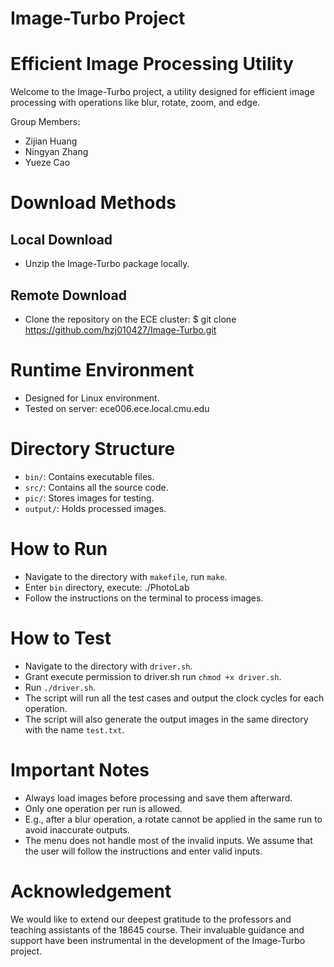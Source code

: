 # Image-Turbo Project
# Efficient Image Processing Utility

Welcome to the Image-Turbo project, a utility designed for efficient 
image processing with operations like blur, rotate, zoom, and edge.

Group Members:
- Zijian Huang
- Ningyan Zhang
- Yueze Cao

# Download Methods

## Local Download
- Unzip the Image-Turbo package locally.

## Remote Download
- Clone the repository on the ECE cluster:
  $ git clone https://github.com/hzj010427/Image-Turbo.git

# Runtime Environment

- Designed for Linux environment.
- Tested on server: ece006.ece.local.cmu.edu

# Directory Structure

- `bin/`: Contains executable files.
- `src/`: Contains all the source code.
- `pic/`: Stores images for testing.
- `output/`: Holds processed images.

# How to Run

- Navigate to the directory with `makefile`, run `make`.
- Enter `bin` directory, execute:
   ./PhotoLab
- Follow the instructions on the terminal to process images.

# How to Test

- Navigate to the directory with `driver.sh`.
- Grant execute permission to driver.sh run `chmod +x driver.sh`.
- Run `./driver.sh`.
- The script will run all the test cases and output the clock cycles for each operation.
- The script will also generate the output images in the same directory with the name `test.txt`.

# Important Notes

- Always load images before processing and save them afterward.
- Only one operation per run is allowed. 
- E.g., after a blur operation, a rotate cannot be applied in the same run to avoid inaccurate outputs.
- The menu does not handle most of the invalid inputs. We assume that the user will follow the instructions and enter valid inputs.

# Acknowledgement

We would like to extend our deepest gratitude to the professors and teaching assistants of the 18645 course. Their invaluable guidance and support have been instrumental in the development of the Image-Turbo project. 

